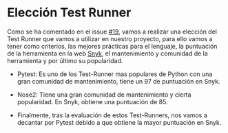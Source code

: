 # Elección Test Runner  

Como se ha comentado en el issue [#19](https://github.com/alvarogaro/AGR-MVS/issues/19), vamos a realizar una elección del Test Runner que vamos a utilizar en nuestro proyecto, para ello vamos a tener como criterios, las mejores prácticas para el lenguaje, la puntuación de la herramienta en la web [Snyk](https://snyk.io/), el mantenimiento y comunidad de la herramienta y por último su popularidad.

* Pytest: Es uno de los Test-Runner mas populares de Python con una gran comunidad de mantenimiento, tiene un 97 de puntuación en Snyk.

* Nose2: Tiene una gran comunidad de mantenimiento y cierta popularidad. En Snyk, obtiene una puntuación de 85.
  
  
* Finalmente, tras la evaluación de estos Test-Runners, nos vamos a decantar por Pytest debido a que obtiene la mayor puntuación en Snyk.
